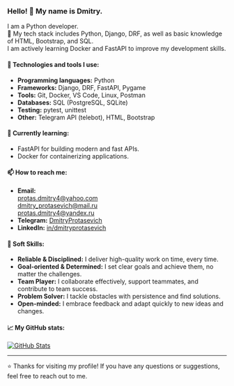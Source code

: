 ### Hello! 👋 My name is Dmitry.

I am a Python developer.  
🚀 My tech stack includes Python, Django, DRF, as well as basic knowledge of HTML, Bootstrap, and SQL.  
I am actively learning Docker and FastAPI to improve my development skills.

#### 🔧 Technologies and tools I use:
- **Programming languages:** Python
- **Frameworks:** Django, DRF, FastAPI, Pygame
- **Tools:** Git, Docker, VS Code, Linux, Postman
- **Databases:** SQL (PostgreSQL, SQLite)
- **Testing:** pytest, unittest
- **Other:** Telegram API (telebot), HTML, Bootstrap

#### 🌱 Currently learning:
- FastAPI for building modern and fast APIs.
- Docker for containerizing applications.

#### 📫 How to reach me:
- **Email:**  
[protas.dmitry4@yahoo.com](mailto:protas.dmitry4@yahoo.com)  
[dmitry_protasevich@mail.ru](mailto:dmitry_protasevich@mail.ru)  
[protas.dmitry4@yandex.ru](mailto:protas.dmitry4@yandex.ru)
- **Telegram:** [DmitryProtasevich](https://t.me/DmitryProtasevich)
- **LinkedIn:** [in/dmitryprotasevich](https://www.linkedin.com/in/dmitryprotasevich)

#### 🧠 Soft Skills:
- **Reliable & Disciplined:** I deliver high-quality work on time, every time.
- **Goal-oriented & Determined:** I set clear goals and achieve them, no matter the challenges.
- **Team Player:** I collaborate effectively, support teammates, and contribute to team success.
- **Problem Solver:** I tackle obstacles with persistence and find solutions.
- **Open-minded:** I embrace feedback and adapt quickly to new ideas and changes.

#### 📈 My GitHub stats:
[![GitHub Stats](https://github-readme-stats.vercel.app/api?username=DmitryProtasevich&show_icons=true&theme=dark)](https://github.com/DmitryProtasevich)

---

⭐ Thanks for visiting my profile! If you have any questions or suggestions, feel free to reach out to me.
